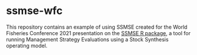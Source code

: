 # ssmse-wfc

This repository contains an example of using SSMSE created for the World Fisheries Conference 2021 presentation on the [SSMSE R package](https://github.com/nmfs-fish-tools/SSMSE), a tool for running Management Strategy Evaluations using a Stock Synthesis operating model.
